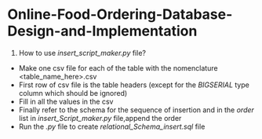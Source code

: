 # Online-Food-Ordering-Database-Design-and-Implementation

1) How to use *insert_script_maker.py* file?
- Make one csv file for each of the table with the nomenclature <table_name_here>.csv
- First row of csv file is the table headers (except for the *BIGSERIAL* type column which should be ignored)
- Fill in all the values in the csv
- Finally refer to the schema for the sequence of insertion and in the *order* list in *insert_Script_maker.py* file,append the order
- Run the *.py* file to create *relational_Schema_insert.sql* file
